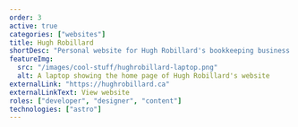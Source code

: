 ```yaml
---
order: 3
active: true
categories: ["websites"]
title: Hugh Robillard
shortDesc: "Personal website for Hugh Robillard's bookkeeping business."
featureImg:
  src: "/images/cool-stuff/hughrobillard-laptop.png"
  alt: A laptop showing the home page of Hugh Robillard's website
externalLink: "https://hughrobillard.ca"
externalLinkText: View website
roles: ["developer", "designer", "content"]
technologies: ["astro"]
---
```

